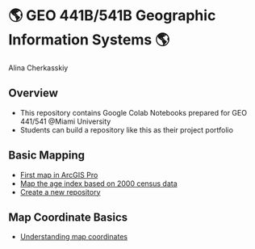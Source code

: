 # :earth_americas: GEO 441B/541B Geographic Information Systems :earth_americas:

Alina Cherkasskiy

## Overview
- This repository contains Google Colab Notebooks prepared for GEO 441/541 @Miami University
- Students can build a repository like this as their project portfolio

## Basic Mapping

- [First map in ArcGIS Pro](https://github.com/allycat59/gis-project-portfolio-geo441-541b/tree/main/basic-mapping)
- [Map the age index based on 2000 census data](https://github.com/allycat59/gis-project-portfolio-geo441-541b/tree/main/map-coordinate-basics)
- [Create a new repository](https://github.com/allycat59/gis-project-portfolio-geo441-541b/tree/main/remote-sensing-basics)
## Map Coordinate Basics

- [Understanding map coordinates](https://github.com/jiashenyue/geo441-541/blob/main/map-coordinates-basics/understanding-coordinates.ipynb)
